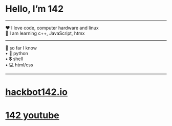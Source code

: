 # Hello, I’m 142 
---
❤️ I love code, computer hardware and linux  
📖 I am learning c++, JavaScript, htmx   
  
---
📝 so far I know  
• 🐍 python  
• 💲 shell  
• 💻 html/css

---
# [hackbot142.io](https://hackbot142.github.io)

# [142 youtube](https://youtube.com/@Hackbot142)
